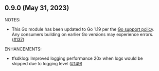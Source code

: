 ## 0.9.0 (May 31, 2023)

NOTES:

* This Go module has been updated to Go 1.19 per the [Go support policy](https://golang.org/doc/devel/release.html#policy). Any consumers building on earlier Go versions may experience errors. ([#137](https://github.com/hashicorp/terraform-plugin-log/issues/137))

ENHANCEMENTS:

* tfsdklog: Improved logging performance 20x when logs would be skipped due to logging level ([#149](https://github.com/hashicorp/terraform-plugin-log/issues/149))

